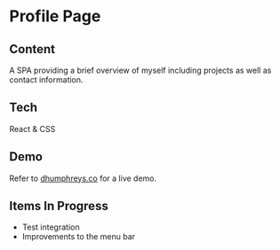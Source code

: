 # Profile Page

## Content
A SPA providing a brief overview of myself including projects as well as contact information.

## Tech
React & CSS

## Demo
Refer to [dhumphreys.co](dhumphreys.co) for a live demo.

## Items In Progress
* Test integration
* Improvements to the menu bar
